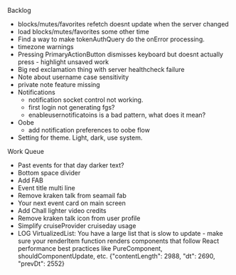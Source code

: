 Backlog
* blocks/mutes/favorites refetch doesnt update when the server changed
* load blocks/mutes/favorites some other time
* Find a way to make tokenAuthQuery do the onError processing.
* timezone warnings
* Pressing PrimaryActionButton dismisses keyboard but doesnt actually press - highlight unsaved work
* Big red exclamation thing with server healthcheck failure
* Note about username case sensitivity
* private note feature missing
* Notifications
  * notification socket control not working.
  * first login not generating fgs?
  * enableusernotificatoins is a bad pattern, what does it mean?
* Oobe
  * add notification preferences to oobe flow
* Setting for theme. Light, dark, use system.

Work Queue
* Past events for that day darker text?
* Bottom space divider
* Add FAB
* Event title multi line
* Remove kraken talk from seamail fab
* Your next event card on main screen
* Add Chall lighter video credits
* Remove kraken talk icon from user profile 
* Simplify cruiseProvider cruiseday usage
*  LOG  VirtualizedList: You have a large list that is slow to update - make sure your renderItem function renders components that follow React performance best practices like PureComponent, shouldComponentUpdate, etc. {"contentLength": 2988, "dt": 2690, "prevDt": 2552}

